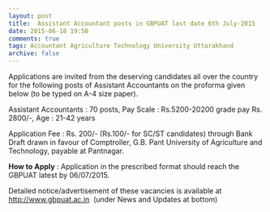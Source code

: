 ```yaml
---
layout: post
title:  Assistant Accountant posts in GBPUAT last date 6th July-2015
date: 2015-06-18 19:50
comments: true
tags: Accountant Agriculture Technology University Uttarakhand
archive: false
---
```

Applications are invited from the deserving candidates all over the country for the following posts of Assistant Accountants on the proforma given below (to be typed on A-4 size paper). 

Assistant Accountants : 70 posts, Pay Scale : Rs.5200-20200 grade pay Rs. 2800/-, Age : 21-42 years


Application Fee : Rs. 200/- (Rs.100/- for SC/ST 
candidates) through Bank Draft drawn 
in favour of Comptroller, G.B. Pant University of Agriculture and 
Technology, payable at Pantnagar. 

**How to Apply** : Application in the prescribed format should reach the GBPUAT latest by 06/07/2015.

Detailed notice/advertisement of these vacancies is available at  <http://www.gbpuat.ac.in>  (under News and Updates at bottom)






